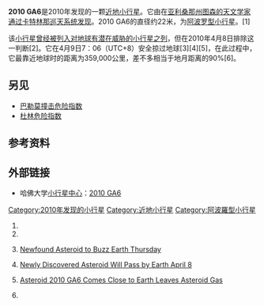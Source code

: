 **2010 GA6**是2010年发现的一颗[近地小行星](../Page/近地小行星.md "wikilink")。它由在[亚利桑那州](https://zh.wikipedia.org/wiki/亚利桑那州 "wikilink")[图森的天文学家通过](https://zh.wikipedia.org/wiki/图森 "wikilink")[卡特林那巡天系统发现](https://zh.wikipedia.org/wiki/卡特林那巡天系统 "wikilink")。2010 GA6的直径约22米，为[阿波罗型小行星](https://zh.wikipedia.org/wiki/阿波罗型小行星 "wikilink")。\[1\]

该[小行星曾经被列入](https://zh.wikipedia.org/wiki/小行星 "wikilink")[对地球有潜在威胁的小行星之列](../Page/近地小行星.md "wikilink")，但在2010年4月8日排除这一判断\[2\]。它在4月9日7：06（UTC+8）安全掠过地球\[3\]\[4\]\[5\]，在此过程中，它最靠近地球时的距离为359,000公里，差不多相当于地月距离的90%\[6\]。

## 另见

  - [巴勒莫撞击危险指数](https://zh.wikipedia.org/wiki/巴勒莫撞击危险指数 "wikilink")
  - [杜林危险指数](https://zh.wikipedia.org/wiki/杜林危险指数 "wikilink")

## 参考资料

## 外部链接

  - 哈佛大学[小行星中心](../Page/小行星中心.md "wikilink")：[2010 GA6](http://www.minorplanetcenter.org/mpec/K10/K10G23.html)

[Category:2010年发现的小行星](https://zh.wikipedia.org/wiki/Category:2010年发现的小行星 "wikilink") [Category:近地小行星](https://zh.wikipedia.org/wiki/Category:近地小行星 "wikilink") [Category:阿波羅型小行星](https://zh.wikipedia.org/wiki/Category:阿波羅型小行星 "wikilink")

1.

2.

3.  [Newfound Asteroid to Buzz Earth Thursday](http://www.foxnews.com/scitech/2010/04/07/newfound-asteroid-buzz-moon-thursday/?test=latestnews)

4.  [Newly Discovered Asteroid Will Pass by Earth April 8](http://www.universetoday.com/2010/04/06/newly-discovered-asteroid-will-pass-by-earth-april-8/)

5.  [Asteroid 2010 GA6 Comes Close to Earth Leaves Asteroid Gas](http://news.gather.com/viewArticle.action?articleId=281474978162444)

6.